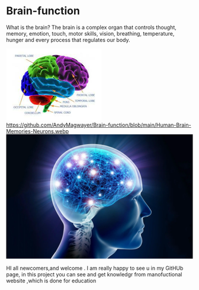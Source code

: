 # Brain-function
What is the brain? The brain is a complex organ that controls thought, memory, emotion, touch, motor skills, vision, breathing, temperature, hunger and every process that regulates our body.

![Image alt](https://github.com/AndyMagwayer/Brain-function/blob/main/brain.jpg)
https://github.com/AndyMagwayer/Brain-function/blob/main/Human-Brain-Memories-Neurons.webp
![Image alt](
https://github.com/AndyMagwayer/Brain-function/blob/main/Human-Brain-Memories-Neurons.webp)

HI all newcomers,and welcome . I am really happy to see u in my GitHUb page, in this project you can see and get knowledgr from manofuctional website ,which is done for education

